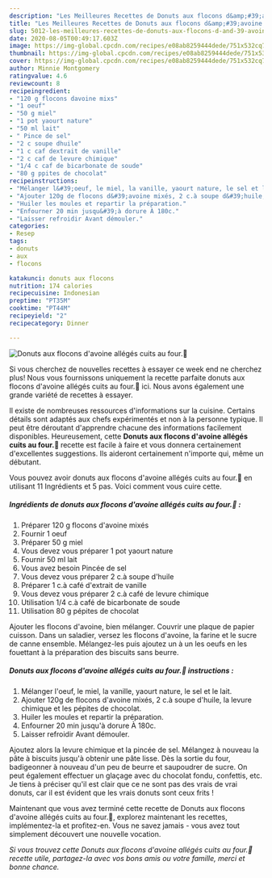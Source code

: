 ```yaml
---
description: "Les Meilleures Recettes de Donuts aux flocons d&amp;#39;avoine allégés cuits au four.🤤"
title: "Les Meilleures Recettes de Donuts aux flocons d&amp;#39;avoine allégés cuits au four.🤤"
slug: 5012-les-meilleures-recettes-de-donuts-aux-flocons-d-and-39-avoine-alleges-cuits-au-four
date: 2020-08-05T00:49:17.603Z
image: https://img-global.cpcdn.com/recipes/e08ab8259444dede/751x532cq70/donuts-aux-flocons-davoine-alleges-cuits-au-four🤤-photo-principale-de-la-recette.jpg
thumbnail: https://img-global.cpcdn.com/recipes/e08ab8259444dede/751x532cq70/donuts-aux-flocons-davoine-alleges-cuits-au-four🤤-photo-principale-de-la-recette.jpg
cover: https://img-global.cpcdn.com/recipes/e08ab8259444dede/751x532cq70/donuts-aux-flocons-davoine-alleges-cuits-au-four🤤-photo-principale-de-la-recette.jpg
author: Minnie Montgomery
ratingvalue: 4.6
reviewcount: 8
recipeingredient:
- "120 g flocons davoine mixs"
- "1 oeuf"
- "50 g miel"
- "1 pot yaourt nature"
- "50 ml lait"
- " Pince de sel"
- "2 c soupe dhuile"
- "1 c caf dextrait de vanille"
- "2 c caf de levure chimique"
- "1/4 c caf de bicarbonate de soude"
- "80 g ppites de chocolat"
recipeinstructions:
- "Mélanger l&#39;oeuf, le miel, la vanille, yaourt nature, le sel et le lait."
- "Ajouter 120g de flocons d&#39;avoine mixés, 2 c.à soupe d&#39;huile, la levure chimique et les pépites de chocolat."
- "Huiler les moules et repartir la préparation."
- "Enfourner 20 min jusqu&#39;à dorure À 180c."
- "Laisser refroidir Avant démouler."
categories:
- Resep
tags:
- donuts
- aux
- flocons

katakunci: donuts aux flocons 
nutrition: 174 calories
recipecuisine: Indonesian
preptime: "PT35M"
cooktime: "PT44M"
recipeyield: "2"
recipecategory: Dinner

---
```



![Donuts aux flocons d&#39;avoine allégés cuits au four.🤤](https://img-global.cpcdn.com/recipes/e08ab8259444dede/751x532cq70/donuts-aux-flocons-davoine-alleges-cuits-au-four🤤-photo-principale-de-la-recette.jpg)

Si vous cherchez de nouvelles recettes à essayer ce week end ne cherchez plus! Nous vous fournissons uniquement la recette parfaite donuts aux flocons d&#39;avoine allégés cuits au four.🤤 ici. Nous avons également une grande variété de recettes à essayer.

Il existe de nombreuses ressources d'informations sur la cuisine. Certains détails sont adaptés aux chefs expérimentés et non à la personne typique. Il peut être déroutant d'apprendre chacune des informations facilement disponibles. Heureusement, cette <strong> Donuts aux flocons d&#39;avoine allégés cuits au four.🤤 </strong> recette est facile à faire et vous donnera certainement d'excellentes suggestions. Ils aideront certainement n'importe qui, même un débutant.

<!--inarticleads1-->

Vous pouvez avoir donuts aux flocons d&#39;avoine allégés cuits au four.🤤 en utilisant 11 Ingrédients et 5 pas. Voici comment vous cuire cette.

##### Ingrédients de donuts aux flocons d&#39;avoine allégés cuits au four.🤤 :

1. Préparer 120 g flocons d&#39;avoine mixés
1. Fournir 1 oeuf
1. Préparer 50 g miel
1. Vous devez vous préparer 1 pot yaourt nature
1. Fournir 50 ml lait
1. Vous avez besoin  Pincée de sel
1. Vous devez vous préparer 2 c.à soupe d&#39;huile
1. Préparer 1 c.à café d&#39;extrait de vanille
1. Vous devez vous préparer 2 c.à café de levure chimique
1. Utilisation 1/4 c.à café de bicarbonate de soude
1. Utilisation 80 g pépites de chocolat


Ajouter les flocons d&#39;avoine, bien mélanger. Couvrir une plaque de papier cuisson. Dans un saladier, versez les flocons d&#39;avoine, la farine et le sucre de canne ensemble. Mélangez-les puis ajoutez un à un les oeufs en les fouettant à la préparation des biscuits sans beurre. 

<!--inarticleads2-->

##### Donuts aux flocons d&#39;avoine allégés cuits au four.🤤 instructions :

1. Mélanger l&#39;oeuf, le miel, la vanille, yaourt nature, le sel et le lait.
1. Ajouter 120g de flocons d&#39;avoine mixés, 2 c.à soupe d&#39;huile, la levure chimique et les pépites de chocolat.
1. Huiler les moules et repartir la préparation.
1. Enfourner 20 min jusqu&#39;à dorure À 180c.
1. Laisser refroidir Avant démouler.


Ajoutez alors la levure chimique et la pincée de sel. Mélangez à nouveau la pâte à biscuits jusqu&#39;à obtenir une pâte lisse. Dès la sortie du four, badigeonner à nouveau d&#39;un peu de beurre et saupoudrer de sucre. On peut également effectuer un glaçage avec du chocolat fondu, confettis, etc. Je tiens à préciser qu&#39;il est clair que ce ne sont pas des vrais de vrai donuts, car il est évident que les vrais donuts sont ceux frits ! 

<!--inarticleads1-->

<p>
Maintenant que vous avez terminé cette recette de Donuts aux flocons d&#39;avoine allégés cuits au four.🤤, explorez maintenant les recettes, implémentez-la et profitez-en. Vous ne savez jamais - vous avez tout simplement découvert une nouvelle vocation.
</p>

<p>
<i>Si vous trouvez cette Donuts aux flocons d&#39;avoine allégés cuits au four.🤤 recette utile, partagez-la avec vos bons amis ou votre famille, merci et bonne chance.</i>
</p>
